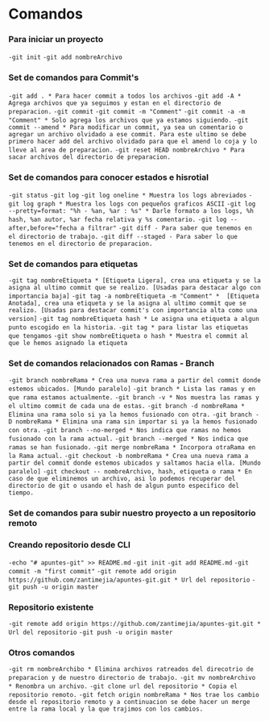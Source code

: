 # Comandos

### Para iniciar un proyecto
`-git init`
`-git add nombreArchivo`

### Set de comandos para Commit's
`-git add . * Para hacer commit a todos los archivos`
`-git add -A * Agrega archivos que ya seguimos y estan en el directorio de preparacion.`
`-git commit`
`-git commit -m "Comment"`
`-git commit -a -m "Comment" * Solo agrega los archivos que ya estamos siguiendo.`
`-git commit --amend * Para modificar un commit, ya sea un comentario o agregar un archivo olvidado a ese commit. Para este ultimo se debe primero hacer add del archivo olvidado para que el amend lo coja y lo lleve al area de preparacion.`
`-git reset HEAD nombreArchivo * Para sacar archivos del directorio de preparacion.`

### Set de comandos para conocer estados e hisrotial
`-git status`
`-git log`
`-git log oneline * Muestra los logs abreviados`
`-git log graph * Muestra los logs con pequeños graficos ASCII`
`-git log --pretty=format: "%h - %an, %ar : %s" * Darle formato a los logs, %h hash, %an autor, %ar fecha relativa y %s comentario.`
`-git log --after,before="fecha a filtrar"`
`-git diff - Para saber que tenemos en el directorio de trabajo.`
`-git diff --staged - Para saber lo que tenemos en el directorio de preparacion.`

### Set de comandos para etiquetas
`-git tag nombreEtiqueta * [Etiqueta Ligera], crea una etiqueta y se la asigna al ultimo commit que se realizo. [Usadas para destacar algo con importancia baja]`
`-git tag -a nombreEtiqueta -m "Comment" *  [Etiqueta Anotada], crea una etiqueta y se la asigna al ultimo commit que se realizo. [Usadas para destacar commit's con importancia alta como una version]`
`-git tag nombreEtiqueta hash * Le asigna una etiqueta a algun punto escogido en la historia.`
`-git tag * para listar las etiquetas que tengamos`
`-git show nombreEtiqueta o hash * Muestra el commit al que le hemos asignado la etiqueta`

### Set de comandos relacionados con Ramas - Branch
`-git branch nombreRama * Crea una nueva rama a partir del commit donde estemos ubicados. [Mundo paralelo]`
`-git branch * Lista las ramas y en que rama estamos actualmente.`
`-git branch -v * Nos muestra las ramas y el ultimo commit de cada una de estas.`
`-git branch -d nombreRama * Elimina una rama solo si ya la hemos fusionado con otra.`
`-git branch -D nombreRama * Elimina una rama sin importar si ya la hemos fusionado con otra.`
`-git branch --no-merged * Nos indica que ramas no hemos fusionado con la rama actual.`
`-git branch --merged * Nos indica que ramas se han fusionado.`
`-git merge nombreRama * Incorpora otraRama en la Rama actual.`
`-git checkout -b nombreRama * Crea una nueva rama a partir del commit donde estemos ubicados y saltamos hacia ella. [Mundo paralelo]`
`-git checkout -- nombreArchivo, hash, etiqueta o rama * En caso de que eliminemos un archivo, asi lo podemos recuperar del directorio de git o usando el hash de algun punto especifico del tiempo.`

### Set de comandos para subir nuestro proyecto a un repositorio remoto

### Creando repositorio desde CLI
`-echo "# apuntes-git" >> README.md`
`-git init`
`-git add README.md`
`-git commit -m "first commit"`
`-git remote add origin https://github.com/zantimejia/apuntes-git.git * Url del repositorio`
`-git push -u origin master`

### Repositorio existente
`-git remote add origin https://github.com/zantimejia/apuntes-git.git * Url del repositorio`
`-git push -u origin master`

### Otros comandos
`-git rm nombreArchibo * Elimina archivos ratreados del direcotrio de preparacion y de nuestro directorio de trabajo.`
`-git mv nombreArchivo * Renombra un archivo.`
`-git clone url del repositorio * Copia el repositorio remoto.`
`-git fetch origin nombreRama * Nos trae los cambio desde el repositorio remoto y a continuacion se debe hacer un merge entre la rama local y la que trajimos con los cambios.`
